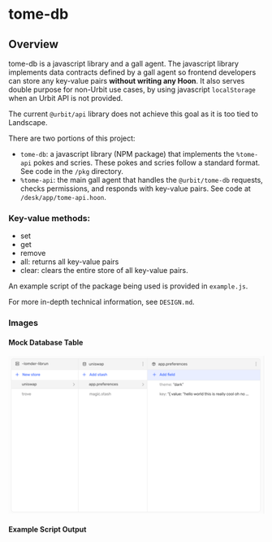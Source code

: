 # tome-db

## Overview

tome-db is a javascript library and a gall agent. The javascript library implements data contracts defined by a gall agent so frontend developers can store any key-value pairs **without writing any Hoon**. It also serves double purpose for non-Urbit use cases, by using javascript `localStorage` when an Urbit API is not provided.

The current `@urbit/api` library does not achieve this goal as it is too tied to Landscape.

There are two portions of this project:

-   `tome-db`: a javascript library (NPM package) that implements the `%tome-api` pokes and scries. These pokes and scries follow a standard format. See code in the `/pkg` directory.
-   `%tome-api`: the main gall agent that handles the `@urbit/tome-db` requests, checks permissions, and responds with key-value pairs. See code at `/desk/app/tome-api.hoon`.

### Key-value methods:

-   set
-   get
-   remove
-   all: returns all key-value pairs
-   clear: clears the entire store of all key-value pairs.

An example script of the package being used is provided in `example.js`.

For more in-depth technical information, see `DESIGN.md`.

### Images

#### Mock Database Table

![UI](images/ui.png)

#### Example Script Output
